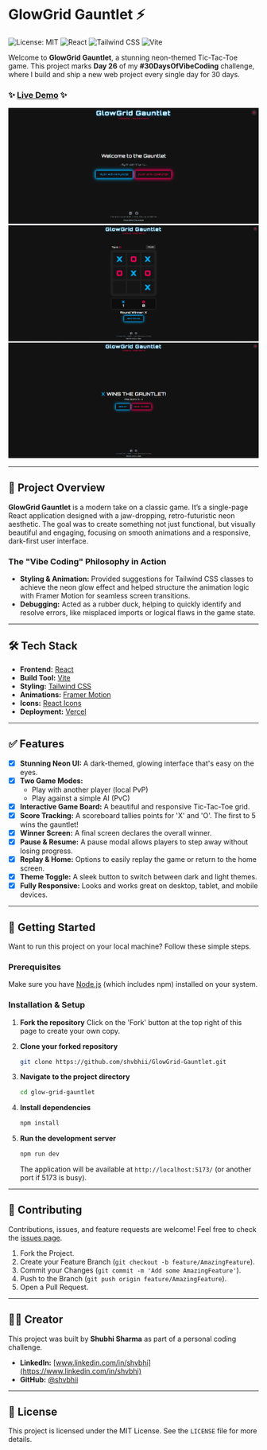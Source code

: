 # GlowGrid Gauntlet ⚡

![License: MIT](https://img.shields.io/badge/License-MIT-blue.svg)
![React](https://img.shields.io/badge/React-v18.2.0-blue?logo=react)
![Tailwind CSS](https://img.shields.io/badge/Tailwind_CSS-v3.4.1-blue?logo=tailwindcss)
![Vite](https://img.shields.io/badge/Vite-v5.2.0-blue?logo=vite)

Welcome to **GlowGrid Gauntlet**, a stunning neon-themed Tic-Tac-Toe game. This project marks **Day 26** of my **#30DaysOfVibeCoding** challenge, where I build and ship a new web project every single day for 30 days.

### ✨ [Live Demo](https://glow-grid-gauntlet.vercel.app/) ✨

![GlowGrid Gauntlet Demo](./public/Screenshot%202025-07-27%20000559.png)
![GlowGrid Gauntlet Demo](./public/Screenshot%202025-07-27%20000624.png)
![GlowGrid Gauntlet Demo](./public/Screenshot%202025-07-27%20000833.png)


---

## 🚀 Project Overview

**GlowGrid Gauntlet** is a modern take on a classic game. It’s a single-page React application designed with a jaw-dropping, retro-futuristic neon aesthetic. The goal was to create something not just functional, but visually beautiful and engaging, focusing on smooth animations and a responsive, dark-first user interface.

### The "Vibe Coding" Philosophy in Action

-   **Styling & Animation:** Provided suggestions for Tailwind CSS classes to achieve the neon glow effect and helped structure the animation logic with Framer Motion for seamless screen transitions.
-   **Debugging:** Acted as a rubber duck, helping to quickly identify and resolve errors, like misplaced imports or logical flaws in the game state.


---

## 🛠️ Tech Stack

-   **Frontend:** [React](https://reactjs.org/)
-   **Build Tool:** [Vite](https://vitejs.dev/)
-   **Styling:** [Tailwind CSS](https://tailwindcss.com/)
-   **Animations:** [Framer Motion](https://www.framer.com/motion/)
-   **Icons:** [React Icons](https://react-icons.github.io/react-icons/)
-   **Deployment:** [Vercel](https://vercel.com/)

---

## ✅ Features

-   [x] **Stunning Neon UI:** A dark-themed, glowing interface that's easy on the eyes.
-   [x] **Two Game Modes:**
    -   Play with another player (local PvP)
    -   Play against a simple AI (PvC)
-   [x] **Interactive Game Board:** A beautiful and responsive Tic-Tac-Toe grid.
-   [x] **Score Tracking:** A scoreboard tallies points for 'X' and 'O'. The first to 5 wins the gauntlet!
-   [x] **Winner Screen:** A final screen declares the overall winner.
-   [x] **Pause & Resume:** A pause modal allows players to step away without losing progress.
-   [x] **Replay & Home:** Options to easily replay the game or return to the home screen.
-   [x] **Theme Toggle:** A sleek button to switch between dark and light themes.
-   [x] **Fully Responsive:** Looks and works great on desktop, tablet, and mobile devices.

---

## 📂 Getting Started

Want to run this project on your local machine? Follow these simple steps.

### Prerequisites

Make sure you have [Node.js](https://nodejs.org/en/) (which includes npm) installed on your system.

### Installation & Setup

1.  **Fork the repository**
    Click on the 'Fork' button at the top right of this page to create your own copy.

2.  **Clone your forked repository**
    ```bash
    git clone https://github.com/shvbhii/GlowGrid-Gauntlet.git
    ```

3.  **Navigate to the project directory**
    ```bash
    cd glow-grid-gauntlet
    ```

4.  **Install dependencies**
    ```bash
    npm install
    ```

5.  **Run the development server**
    ```bash
    npm run dev
    ```
    The application will be available at `http://localhost:5173/` (or another port if 5173 is busy).

---

## 🤝 Contributing

Contributions, issues, and feature requests are welcome! Feel free to check the [issues page](https://github.com/shvbhii/GlowGrid-Gauntlet.git).

1.  Fork the Project.
2.  Create your Feature Branch (`git checkout -b feature/AmazingFeature`).
3.  Commit your Changes (`git commit -m 'Add some AmazingFeature'`).
4.  Push to the Branch (`git push origin feature/AmazingFeature`).
5.  Open a Pull Request.

---

## 🧑‍💻 Creator

This project was built by **Shubhi Sharma** as part of a personal coding challenge.

-   **LinkedIn:** [www.linkedin.com/in/shvbhi](https://www.linkedin.com/in/shvbhi)
-   **GitHub:** [@shvbhii](https://github.com/shvbhii/GlowGrid-Gauntlet.git)

---

## 📄 License

This project is licensed under the MIT License. See the `LICENSE` file for more details.